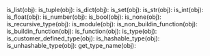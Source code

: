 is_list(obj):
is_tuple(obj):
is_dict(obj):
is_set(obj):
is_str(obj):
is_int(obj):
is_float(obj):
is_number(obj):
is_bool(obj):
is_none(obj):
is_recursive_type(obj):
is_module(obj):
is_non_buildin_function(obj):
is_buildin_function(obj):
is_function(obj):
is_type(obj):
is_customer_defined_type(obj):
is_hashable_type(obj):
is_unhashable_type(obj):
get_type_name(obj):
